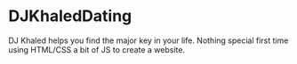 # DJKhaledDating
DJ Khaled helps you find the major key in your life. Nothing special first time using HTML/CSS a bit of JS to create a website.
